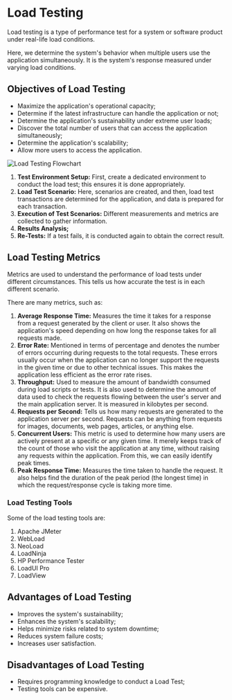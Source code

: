 # Load Testing

Load testing is a type of performance test for a system or software product under real-life load conditions.

Here, we determine the system's behavior when multiple users use the application simultaneously. It is the system's response measured under varying load conditions.

## Objectives of Load Testing

- Maximize the application's operational capacity;
- Determine if the latest infrastructure can handle the application or not;
- Determine the application's sustainability under extreme user loads;
- Discover the total number of users that can access the application simultaneously;
- Determine the application's scalability;
- Allow more users to access the application.

![Load Testing Flowchart](https://media.geeksforgeeks.org/wp-content/uploads/20190515173252/999.jpg)

1. **Test Environment Setup:** First, create a dedicated environment to conduct the load test; this ensures it is done appropriately.
2. **Load Test Scenario:** Here, scenarios are created, and then, load test transactions are determined for the application, and data is prepared for each transaction.
3. **Execution of Test Scenarios:** Different measurements and metrics are collected to gather information.
4. **Results Analysis;**
5. **Re-Tests:** If a test fails, it is conducted again to obtain the correct result.

## Load Testing Metrics

Metrics are used to understand the performance of load tests under different circumstances. This tells us how accurate the test is in each different scenario.

There are many metrics, such as:

1. **Average Response Time:** Measures the time it takes for a response from a request generated by the client or user. It also shows the application's speed depending on how long the response takes for all requests made.
2. **Error Rate:** Mentioned in terms of percentage and denotes the number of errors occurring during requests to the total requests. These errors usually occur when the application can no longer support the requests in the given time or due to other technical issues. This makes the application less efficient as the error rate rises.
3. **Throughput:** Used to measure the amount of bandwidth consumed during load scripts or tests. It is also used to determine the amount of data used to check the requests flowing between the user's server and the main application server. It is measured in kilobytes per second.
4. **Requests per Second:** Tells us how many requests are generated to the application server per second. Requests can be anything from requests for images, documents, web pages, articles, or anything else.
5. **Concurrent Users:** This metric is used to determine how many users are actively present at a specific or any given time. It merely keeps track of the count of those who visit the application at any time, without raising any requests within the application. From this, we can easily identify peak times.
6. **Peak Response Time:** Measures the time taken to handle the request. It also helps find the duration of the peak period (the longest time) in which the request/response cycle is taking more time.

### Load Testing Tools

Some of the load testing tools are:

1. Apache JMeter
2. WebLoad
3. NeoLoad
4. LoadNinja
5. HP Performance Tester
6. LoadUI Pro
7. LoadView

## Advantages of Load Testing

- Improves the system's sustainability;
- Enhances the system's scalability;
- Helps minimize risks related to system downtime;
- Reduces system failure costs;
- Increases user satisfaction.

## Disadvantages of Load Testing

- Requires programming knowledge to conduct a Load Test;
- Testing tools can be expensive.
